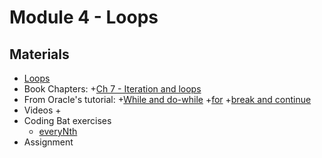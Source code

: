 Module 4 - Loops
===

## Materials
+ [Loops](../content/loops.md)
+ Book Chapters:
    +[Ch 7 - Iteration and loops](http://greenteapress.com/thinkjava5/html/thinkjava009.html)
+ From Oracle's tutorial:
    +[While and do-while](http://docs.oracle.com/javase/tutorial/java/nutsandbolts/while.html)
    +[for](http://docs.oracle.com/javase/tutorial/java/nutsandbolts/for.html)
    +[break and continue](http://docs.oracle.com/javase/tutorial/java/nutsandbolts/branch.html)
+ Videos
    + 
+ Coding Bat exercises
    + [everyNth](http://codingbat.com/prob/p196441)
+ Assignment

